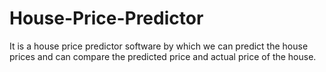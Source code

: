 # House-Price-Predictor
It is a house price predictor software by which we can predict the house prices and can compare the predicted price and actual price of the house.
